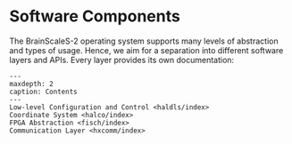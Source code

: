 # Software Components

The BrainScaleS-2 operating system supports many levels of abstraction and types of usage.
Hence, we aim for a separation into different software layers and APIs.
Every layer provides its own documentation:

```{toctree}
---
maxdepth: 2
caption: Contents
---
Low-level Configuration and Control <haldls/index>
Coordinate System <halco/index>
FPGA Abstraction <fisch/index>
Communication Layer <hxcomm/index>
```

